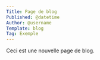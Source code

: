 ```yaml
---
Title: Page de blog
Published: @datetime
Author: @username
Template: blog
Tag: Exemple
---
```

Ceci est une nouvelle page de blog.
